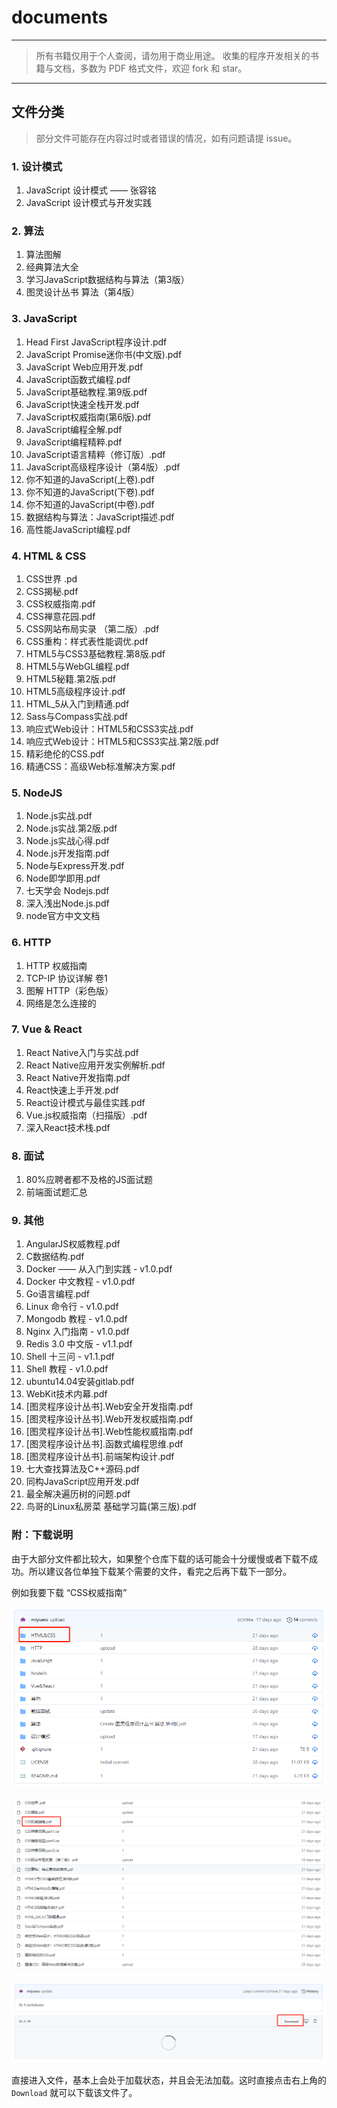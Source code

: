 # documents

---

> 所有书籍仅用于个人查阅，请勿用于商业用途。
> 收集的程序开发相关的书籍与文档，多数为 PDF 格式文件，欢迎 fork 和 star。

---

## 文件分类

> 部分文件可能存在内容过时或者错误的情况，如有问题请提 issue。

### 1. 设计模式

1. JavaScript 设计模式 —— 张容铭
2. JavaScript 设计模式与开发实践

### 2. 算法

1. 算法图解
2. 经典算法大全
3. 学习JavaScript数据结构与算法（第3版）
4. 图灵设计丛书 算法（第4版）

### 3. JavaScript

1. Head First JavaScript程序设计.pdf
2. JavaScript Promise迷你书(中文版).pdf
3. JavaScript Web应用开发.pdf
4. JavaScript函数式编程.pdf
5. JavaScript基础教程.第9版.pdf
6. JavaScript快速全栈开发.pdf
7. JavaScript权威指南(第6版).pdf
8. JavaScript编程全解.pdf
9. JavaScript编程精粹.pdf
10. JavaScript语言精粹（修订版）.pdf
11. JavaScript高级程序设计（第4版）.pdf
12. 你不知道的JavaScript(上卷).pdf
13. 你不知道的JavaScript(下卷).pdf
14. 你不知道的JavaScript(中卷).pdf
15. 数据结构与算法：JavaScript描述.pdf
16. 高性能JavaScript编程.pdf

### 4. HTML & CSS

1. CSS世界 .pd
2. CSS揭秘.pdf
3. CSS权威指南.pdf
4. CSS禅意花园.pdf
5. CSS网站布局实录 （第二版）.pdf
6. CSS重构：样式表性能调优.pdf
7. HTML5与CSS3基础教程.第8版.pdf
8. HTML5与WebGL编程.pdf
9. HTML5秘籍.第2版.pdf
10. HTML5高级程序设计.pdf
11. HTML_5从入门到精通.pdf
12. Sass与Compass实战.pdf
13. 响应式Web设计：HTML5和CSS3实战.pdf
14. 响应式Web设计：HTML5和CSS3实战.第2版.pdf
15. 精彩绝伦的CSS.pdf
16. 精通CSS：高级Web标准解决方案.pdf

### 5. NodeJS

1. Node.js实战.pdf
2. Node.js实战.第2版.pdf
3. Node.js实战心得.pdf
4. Node.js开发指南.pdf
5. Node与Express开发.pdf
6. Node即学即用.pdf
7. 七天学会 Nodejs.pdf
8. 深入浅出Node.js.pdf
9. node官方中文文档

### 6. HTTP

1. HTTP 权威指南
2. TCP-IP 协议详解 卷1
3. 图解 HTTP（彩色版）
4. 网络是怎么连接的

### 7. Vue & React
1. React Native入门与实战.pdf
2. React Native应用开发实例解析.pdf
3. React Native开发指南.pdf
4. React快速上手开发.pdf
5. React设计模式与最佳实践.pdf
6. Vue.js权威指南（扫描版）.pdf
7. 深入React技术栈.pdf


### 8. 面试

1. 80%应聘者都不及格的JS面试题
2. 前端面试题汇总

### 9. 其他

1. AngularJS权威教程.pdf
2. C数据结构.pdf
3. Docker —— 从入门到实践 - v1.0.pdf
4. Docker 中文教程 - v1.0.pdf
5. Go语言编程.pdf
6. Linux 命令行 - v1.0.pdf
7. Mongodb 教程 - v1.0.pdf
8. Nginx 入门指南 - v1.0.pdf
9. Redis 3.0 中文版 - v1.1.pdf
10. Shell 十三问 - v1.1.pdf
11. Shell 教程 - v1.0.pdf
12. ubuntu14.04安装gitlab.pdf
13. WebKit技术内幕.pdf
14. [图灵程序设计丛书].Web安全开发指南.pdf
15. [图灵程序设计丛书].Web开发权威指南.pdf
16. [图灵程序设计丛书].Web性能权威指南.pdf
17. [图灵程序设计丛书].函数式编程思维.pdf
18. [图灵程序设计丛书].前端架构设计.pdf
19. 七大查找算法及C++源码.pdf
20. 同构JavaScript应用开发.pdf
21. 最全解决遍历树的问题.pdf
22. 鸟哥的Linux私房菜 基础学习篇(第三版).pdf



### 附：下载说明

由于大部分文件都比较大，如果整个仓库下载的话可能会十分缓慢或者下载不成功。所以建议各位单独下载某个需要的文件，看完之后再下载下一部分。

例如我要下载 “CSS权威指南”

![image-20210224091952265](screenshot/image-20210224091952265.png)

![image-20210224092009878](screenshot/image-20210224092009878.png)

![image-20210224092051196](screenshot/image-20210224092051196.png)

直接进入文件，基本上会处于加载状态，并且会无法加载。这时直接点击右上角的 `Download` 就可以下载该文件了。